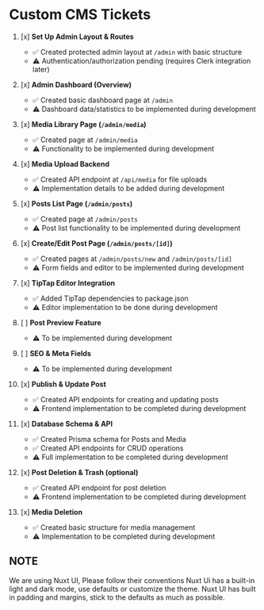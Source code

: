 # Custom CMS Tickets

1. [x] **Set Up Admin Layout & Routes**

   - ✅ Created protected admin layout at `/admin` with basic structure
   - ⚠️ Authentication/authorization pending (requires Clerk integration later)

2. [x] **Admin Dashboard (Overview)**

   - ✅ Created basic dashboard page at `/admin`
   - ⚠️ Dashboard data/statistics to be implemented during development

3. [x] **Media Library Page (`/admin/media`)**

   - ✅ Created page at `/admin/media`
   - ⚠️ Functionality to be implemented during development

4. [x] **Media Upload Backend**

   - ✅ Created API endpoint at `/api/media` for file uploads
   - ⚠️ Implementation details to be added during development

5. [x] **Posts List Page (`/admin/posts`)**

   - ✅ Created page at `/admin/posts`
   - ⚠️ Post list functionality to be implemented during development

6. [x] **Create/Edit Post Page (`/admin/posts/[id]`)**

   - ✅ Created pages at `/admin/posts/new` and `/admin/posts/[id]`
   - ⚠️ Form fields and editor to be implemented during development

7. [x] **TipTap Editor Integration**

   - ✅ Added TipTap dependencies to package.json
   - ⚠️ Editor implementation to be done during development

8. [ ] **Post Preview Feature**

   - ⚠️ To be implemented during development

9. [ ] **SEO & Meta Fields**

   - ⚠️ To be implemented during development

10. [x] **Publish & Update Post**

    - ✅ Created API endpoints for creating and updating posts
    - ⚠️ Frontend implementation to be completed during development

11. [x] **Database Schema & API**

    - ✅ Created Prisma schema for Posts and Media
    - ✅ Created API endpoints for CRUD operations
    - ⚠️ Full implementation to be completed during development

12. [x] **Post Deletion & Trash (optional)**

    - ✅ Created API endpoint for post deletion
    - ⚠️ Frontend implementation to be completed during development

13. [x] **Media Deletion**
    - ✅ Created basic structure for media management
    - ⚠️ Implementation to be completed during development

## NOTE

We are using Nuxt UI, Please follow their conventions
Nuxt Ui has a built-in light and dark mode, use defaults or customize the theme.
Nuxt UI has built in padding and margins, stick to the defaults as much as possible.
